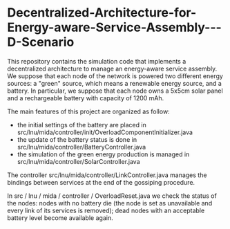 # Decentralized-Architecture-for-Energy-aware-Service-Assembly---D-Scenario
This repository contains the simulation code that implements a decentralized architecture to manage an energy-aware service assembly. 
We suppose that each node of the network is powered two different energy sources: a "green" source, which means a renewable energy source, and a battery. 
In particular, we suppose that each node owns a 5x5cm solar panel and a rechargeable battery with capacity of 1200 mAh.

The main features of this project are organized as follow:
- the initial settings of the battery are placed in src/lnu/mida/controller/init/OverloadComponentInitializer.java
- the update of the battery status is done in src/lnu/mida/controller/BatteryController.java
- the simulation of the green energy production is managed in src/lnu/mida/controller/SolarController.java

The controller src/lnu/mida/controller/LinkController.java manages the bindings between services at the end of the gossiping procedure.

In src / lnu / mida / controller / OverloadReset.java we check the status of the nodes: nodes with no battery die (the node is set as unavailable and every link of its services is removed); 
dead nodes with an acceptable battery level become available again.
